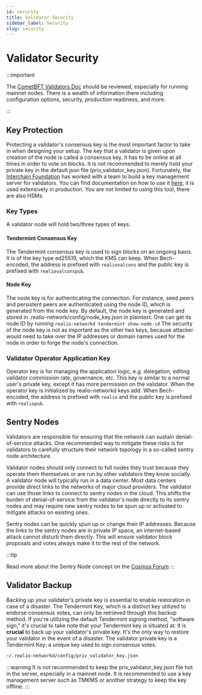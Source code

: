 ```yaml
---
id: security
title: Validator Security
sidebar_label: Security
slug: security
---
```


# Validator Security

:::important

The [CometBFT Validators Doc](https://docs.cometbft.com/v0.34/core/validators) should be reviewed, especially for running mainnet nodes.
There is a wealth of information there including configuration options, security, production readiness, and more.

:::

## Key Protection
Protecting a validator's consensus key is the most important factor to take in when designing your setup.
The key that a validator is given upon creation of the node is called a consensus key, it has to be online at
all times in order to vote on blocks. It is not recommended to merely hold your private key in the default json file
(priv_validator_key.json). Fortunately, the [Interchain Foundation](https://interchain.io/) has worked with a team to
build a key management server for validators. You can find documentation on how to use it [here](https://github.com/iqlusioninc/tmkms),
it is used extensively in production. You are not limited to using this tool, there are also HSMs.

### Key Types
A validator node will hold two/three types of keys.

#### Tendermint Consensus Key
The Tendermint consensus key is used to sign blocks on an ongoing basis. It is of the key type ed25519, which the KMS can keep. When Bech-encoded, the address is prefixed with `realiovalcons` and the public key is prefixed with `realiovalconspub`.

#### Node Key
The node key is for authenticating the connection. For instance, seed peers and persistent peers are authenticated using the node ID, which is generated from the node key.
By default, the node key is generated and stored in .realio-network/config/node_key.json in plaintext. One can get its node ID by running `realio-networkd tendermint show-node-id`
The security of the node key is not as important as the other two keys, because attacker would need to take over the IP addresses or domain names used for the node in order to forge the node's connection.

### Validator Operator Application Key
Operator key is for managing the application logic, e.g. delegation, editing validator commission rate, governance, etc.
This key is similar to a normal user's private key, except it has more permission on the validator.
When the operator key is initialized by realio-networkd keys add. When Bech-encoded, the address is prefixed with `realio` and the public key is prefixed with `realiopub`.


## Sentry Nodes

Validators are responsible for ensuring that the network can sustain denial-of-service attacks. One recommended way to mitigate these risks is for validators to carefully structure their network topology in a so-called sentry node architecture.

Validator nodes should only connect to full nodes they trust because they operate them themselves or are run by other validators they know socially. A validator node will typically run in a data center. Most data centers provide direct links to the networks of major cloud providers. The validator can use those links to connect to sentry nodes in the cloud. This shifts the burden of denial-of-service from the validator's node directly to its sentry nodes and may require new sentry nodes to be spun up or activated to mitigate attacks on existing ones.

Sentry nodes can be quickly spun up or change their IP addresses. Because the links to the sentry nodes are in private IP space, an internet-based attack cannot disturb them directly. This will ensure validator block proposals and votes always make it to the rest of the network.

:::tip

Read more about the Sentry Node concept on the [Cosmos Forum](https://forum.cosmos.network/t/sentry-node-architecture-overview/454)
:::

## Validator Backup

Backing up your validator's private key is essential to enable restoration in case of a disaster. The Tendermint Key, which is a distinct key utilized to endorse consensus votes, can only be retrieved through this backup method. If you're utilizing the default Tendermint signing method, "software sign," it's crucial to take note that your Tendermint key is situated at:
It is **crucial** to back up your validator's private key. It's the only way to restore your validator in the event of a disaster. The validator private key is a Tendermint Key: a unique key used to sign consensus votes.

```bash
~/.realio-networkd/config/priv_validator_key.json
```

:::warning 
It is not recommended to keep the priv_validator_key.json file hot in the server, especially in a mainnet node. It is recommended to use a key management server such as TMKMS or another strategy to keep the key offline.
:::